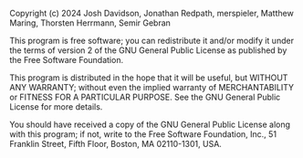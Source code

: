 Copyright (c) 2024 Josh Davidson, Jonathan Redpath, merspieler, Matthew Maring, Thorsten Herrmann, Semir Gebran

This program is free software; you can redistribute it and/or
modify it under the terms of version 2 of the GNU General Public License
as published by the Free Software Foundation.

This program is distributed in the hope that it will be useful,
but WITHOUT ANY WARRANTY; without even the implied warranty of
MERCHANTABILITY or FITNESS FOR A PARTICULAR PURPOSE.  See the
GNU General Public License for more details.

You should have received a copy of the GNU General Public License
along with this program; if not, write to the Free Software
Foundation, Inc., 51 Franklin Street, Fifth Floor, Boston, MA  02110-1301, USA.